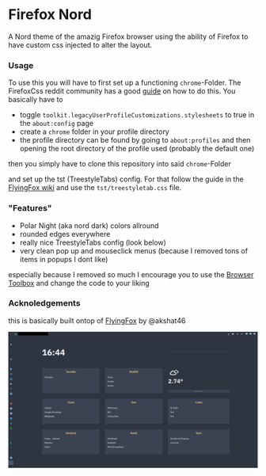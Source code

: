 # Firefox Nord

A Nord theme of the amazig Firefox browser using the ability of Firefox to have custom css injected to alter the layout.

### Usage

To use this you will have to first set up a functioning ``chrome``-Folder. The FirefoxCss reddit community has a good [guide](https://www.reddit.com/r/FirefoxCSS/wiki/index/tutorials/#wiki_setup) on how to do this. You basically have to

- toggle ``toolkit.legacyUserProfileCustomizations.stylesheets`` to true in the ``about:config`` page
- create a ``chrome`` folder in your profile directory
- the profile directory can be found by going to ``about:profiles`` and then opening the root directory of the profile used (probably the default one)

then you simply have to clone this repository into said ``chrome``-Folder

and set up the tst (TreestyleTabs) config. For that follow the guide in the [FlyingFox wiki](https://github.com/akshat46/FlyingFox/wiki/%23-Installation#treestyletab-css) and use the ``tst/treestyletab.css`` file.


### "Features"

- Polar Night (aka nord dark) colors allround
- rounded edges everywhere
- really nice TreestyleTabs config (look below)
- very clean pop up and mouseclick menus (because I removed tons of items in popups I dont like)

especially because I removed so much I encourage you to use the [Browser Toolbox](https://developer.mozilla.org/en-US/docs/Tools/Browser_Toolbox) and change the code to your liking


### Acknoledgements

this is basically built ontop of [FlyingFox](https://github.com/akshat46/FlyingFox) by @akshat46

![image](Screenshot.png)